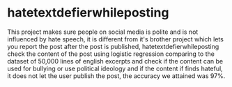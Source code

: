 # hatetextdefierwhileposting
This project makes sure people on social media is polite and is not influenced by hate speech, it is different from it's brother project which lets you report the post after the post is published, hatetextdefierwhileposting check the content of the post using logistic regression comparing to the dataset of 50,000 lines of english excerpts and check if the content can be used for bullying or use political ideology and if the content if finds hateful, it  does not let the user  publish the post, the accuracy we attained was 97%.

